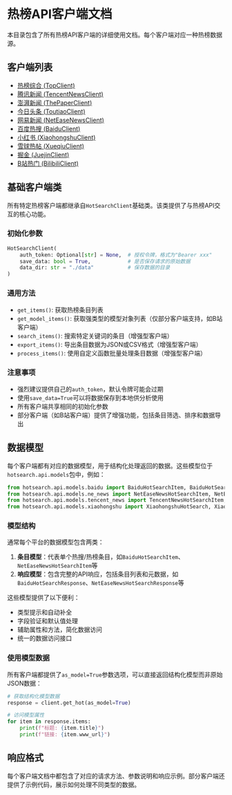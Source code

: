 # 热榜API客户端文档

本目录包含了所有热榜API客户端的详细使用文档。每个客户端对应一种热榜数据源。

## 客户端列表

- [热榜综合 (TopClient)](top.md)
- [腾讯新闻 (TencentNewsClient)](tencent_news.md)
- [澎湃新闻 (ThePaperClient)](thepaper.md)
- [今日头条 (ToutiaoClient)](toutiao.md)
- [网易新闻 (NetEaseNewsClient)](ne_news.md)
- [百度热搜 (BaiduClient)](baidu.md)
- [小红书 (XiaohongshuClient)](xiaohongshu.md)
- [雪球热帖 (XueqiuClient)](xueqiu.md)
- [掘金 (JuejinClient)](juejin.md)
- [B站热门 (BilibiliClient)](bilibili.md)

## 基础客户端类

所有特定热榜客户端都继承自`HotSearchClient`基础类。该类提供了与热榜API交互的核心功能。

### 初始化参数

```python
HotSearchClient(
    auth_token: Optional[str] = None,  # 授权令牌，格式为"Bearer xxx"
    save_data: bool = True,            # 是否保存请求的原始数据
    data_dir: str = "./data"           # 保存数据的目录
)
```

### 通用方法

- `get_items()`: 获取热榜条目列表
- `get_model_items()`: 获取强类型的模型对象列表（仅部分客户端支持，如B站客户端）
- `search_items()`: 搜索特定关键词的条目（增强型客户端）
- `export_items()`: 导出条目数据为JSON或CSV格式（增强型客户端）
- `process_items()`: 使用自定义函数批量处理条目数据（增强型客户端）

### 注意事项

- 强烈建议提供自己的`auth_token`，默认令牌可能会过期
- 使用`save_data=True`可以将数据保存到本地供分析使用
- 所有客户端共享相同的初始化参数
- 部分客户端（如B站客户端）提供了增强功能，包括条目筛选、排序和数据导出

## 数据模型

每个客户端都有对应的数据模型，用于结构化处理返回的数据。这些模型位于`hotsearch.api.models`包中，例如：

```python
from hotsearch.api.models.baidu import BaiduHotSearchItem, BaiduHotSearchResponse
from hotsearch.api.models.ne_news import NetEaseNewsHotSearchItem, NetEaseNewsHotSearchResponse
from hotsearch.api.models.tencent_news import TencentNewsHotSearchItem, TencentNewsHotSearchResponse
from hotsearch.api.models.xiaohongshu import XiaohongshuHotSearch, XiaohongshuHotSearchItem
```

### 模型结构

通常每个平台的数据模型包含两类：
1. **条目模型**：代表单个热搜/热榜条目，如`BaiduHotSearchItem`、`NetEaseNewsHotSearchItem`等
2. **响应模型**：包含完整的API响应，包括条目列表和元数据，如`BaiduHotSearchResponse`、`NetEaseNewsHotSearchResponse`等

这些模型提供了以下便利：
- 类型提示和自动补全
- 字段验证和默认值处理
- 辅助属性和方法，简化数据访问
- 统一的数据访问接口

### 使用模型数据

所有客户端都提供了`as_model=True`参数选项，可以直接返回结构化模型而非原始JSON数据：

```python
# 获取结构化模型数据
response = client.get_hot(as_model=True)

# 访问模型属性
for item in response.items:
    print(f"标题: {item.title}")
    print(f"链接: {item.www_url}")
```

## 响应格式

每个客户端文档中都包含了对应的请求方法、参数说明和响应示例。部分客户端还提供了示例代码，展示如何处理不同类型的数据。